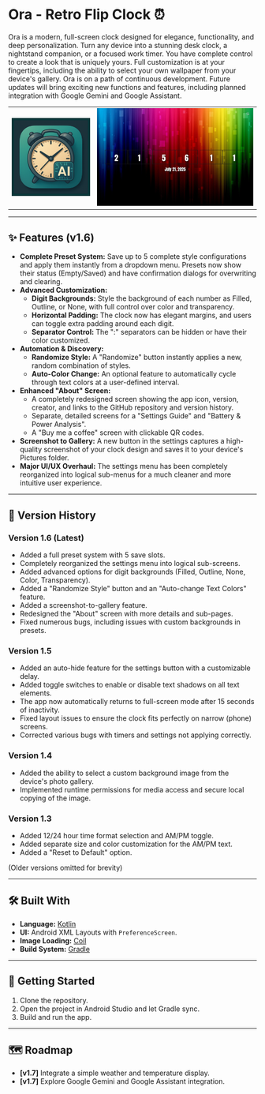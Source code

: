 # Ora - Retro Flip Clock ⏰

Ora is a modern, full-screen clock designed for elegance, functionality, and deep personalization. Turn any device into a stunning desk clock, a nightstand companion, or a focused work timer. You have complete control to create a look that is uniquely yours. Full customization is at your fingertips, including the ability to select your own wallpaper from your device's gallery. Ora is on a path of continuous development. Future updates will bring exciting new functions and features, including planned integration with Google Gemini and Google Assistant.

<table align="center">
  <tr>
    <td align="center">
      <img src="./assets/ora_logo.png" alt="Ora Logo" width="200"/>
    </td>
    <td align="center">
      <img src="./assets/ora_screenshot_v1_6.png" alt="Ora Screenshot" width="400"/>
    </td>
  </tr>
</table>

---

## ✨ Features (v1.6)

* **Complete Preset System:** Save up to 5 complete style configurations and apply them instantly from a dropdown menu. Presets now show their status (Empty/Saved) and have confirmation dialogs for overwriting and clearing.
* **Advanced Customization:**
  * **Digit Backgrounds:** Style the background of each number as Filled, Outline, or None, with full control over color and transparency.
  * **Horizontal Padding:** The clock now has elegant margins, and users can toggle extra padding around each digit.
  * **Separator Control:** The ":" separators can be hidden or have their color customized.
* **Automation & Discovery:**
  * **Randomize Style:** A "Randomize" button instantly applies a new, random combination of styles.
  * **Auto-Color Change:** An optional feature to automatically cycle through text colors at a user-defined interval.
* **Enhanced "About" Screen:**
  * A completely redesigned screen showing the app icon, version, creator, and links to the GitHub repository and version history.
  * Separate, detailed screens for a "Settings Guide" and "Battery & Power Analysis".
  * A "Buy me a coffee" screen with clickable QR codes.
* **Screenshot to Gallery:** A new button in the settings captures a high-quality screenshot of your clock design and saves it to your device's Pictures folder.
* **Major UI/UX Overhaul:** The settings menu has been completely reorganized into logical sub-menus for a much cleaner and more intuitive user experience.

---

## 📜 Version History

### Version 1.6 (Latest)
* Added a full preset system with 5 save slots.
* Completely reorganized the settings menu into logical sub-screens.
* Added advanced options for digit backgrounds (Filled, Outline, None, Color, Transparency).
* Added a "Randomize Style" button and an "Auto-change Text Colors" feature.
* Added a screenshot-to-gallery feature.
* Redesigned the "About" screen with more details and sub-pages.
* Fixed numerous bugs, including issues with custom backgrounds in presets.

### Version 1.5
* Added an auto-hide feature for the settings button with a customizable delay.
* Added toggle switches to enable or disable text shadows on all text elements.
* The app now automatically returns to full-screen mode after 15 seconds of inactivity.
* Fixed layout issues to ensure the clock fits perfectly on narrow (phone) screens.
* Corrected various bugs with timers and settings not applying correctly.

### Version 1.4
* Added the ability to select a custom background image from the device's photo gallery.
* Implemented runtime permissions for media access and secure local copying of the image.

### Version 1.3
* Added 12/24 hour time format selection and AM/PM toggle.
* Added separate size and color customization for the AM/PM text.
* Added a "Reset to Default" option.

(Older versions omitted for brevity)

---

## 🛠️ Built With

* **Language:** [Kotlin](https://kotlinlang.org/)
* **UI:** Android XML Layouts with `PreferenceScreen`.
* **Image Loading:** [Coil](https://coil-kt.github.io/coil/)
* **Build System:** [Gradle](https://gradle.org/)

---

## 🚀 Getting Started

1.  Clone the repository.
2.  Open the project in Android Studio and let Gradle sync.
3.  Build and run the app.

---

## 🗺️ Roadmap

* **[v1.7]** Integrate a simple weather and temperature display.
* **[v1.7]** Explore Google Gemini and Google Assistant integration.